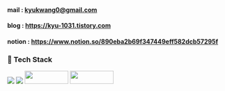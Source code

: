 
#### mail : kyukwang0@gmail.com
#### blog : https://kyu-1031.tistory.com
#### notion : https://www.notion.so/890eba2b69f347449eff582dcb57295f


### 🐔 Tech Stack

<img src="https://img.shields.io/badge/Python-feda03?style=for-the-badge&logo=python&logoColor=white">  <img src="https://img.shields.io/badge/Jupyter-f37626?style=for-the-badge&logo=python&logoColor=white"> <img src="https://img.shields.io/badge/MYSQL-4479A1?style=plastic-square&logo=MYSQL&logoColor=white" width="100" height="30"/>  <img src="https://img.shields.io/badge/tableau-e97627?style=plastic-square&logo=tableau&logoColor=white" width="100" height="30"/>

